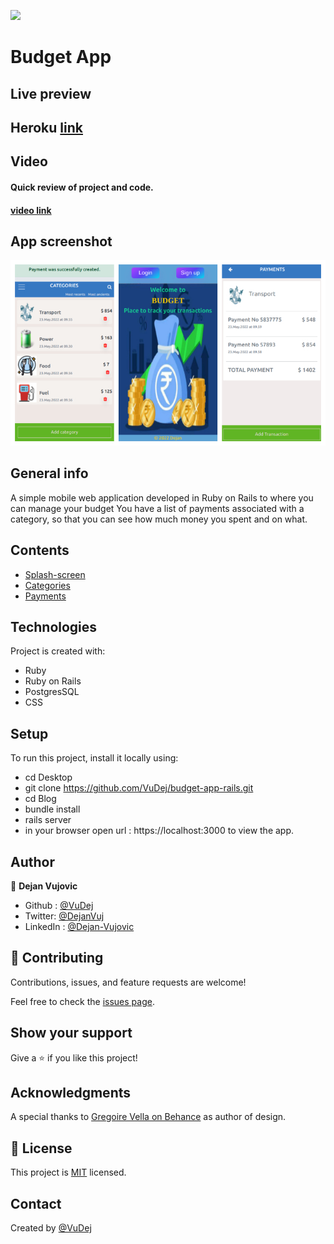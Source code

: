 ![](https://img.shields.io/badge/Microverse-blueviolet)

# Budget App
 
## Live preview
  ## Heroku [link](https://dejab-v-budget.herokuapp.com/)

##  Video

#### Quick review of project and  code.
#### [video link](https://www.loom.com/share/165ba8f007f94a689d63ba05b33de8dc)


## App screenshot
![Screenshot](app/assets/images/screenshot.jpg) 


## General info
 A simple mobile web application developed in Ruby on Rails to where you can manage your budget You have a list of payments associated with a category, so that you can see how much money you spent and on what.

 ## Contents
* [Splash-screen](#splashscreen)  
* [Categories](#categories)
* [Payments](#payments)

## Technologies
 Project is created with:
  * Ruby
  * Ruby on Rails
  * PostgresSQL
  * CSS

## Setup
To run this project, install it locally using:
- cd Desktop
- git clone https://github.com/VuDej/budget-app-rails.git
- cd Blog
- bundle install
- rails server
- in your browser open url : https://localhost:3000 to view the app.

## Author

👤 **Dejan Vujovic**

- Github : [@VuDej](https://github.com/VuDej)
- Twitter: [@DejanVuj](https://twitter.com/DejanVuj)
- LinkedIn : [@Dejan-Vujovic](https://www.linkedin.com/in/dejan-vujovic-5a0672225/)



## 🤝 Contributing

Contributions, issues, and feature requests are welcome!

Feel free to check the [issues page](https://github.com/VuDej/School-Library-Ruby/issues/1).

## Show your support

Give a ⭐️ if you like this project!

## Acknowledgments

A special thanks to [Gregoire Vella on Behance](https://www.behance.net/gregoirevella) as author of design.

## 📝 License

This project is [MIT](LICENSE) licensed.

## Contact
Created by [@VuDej](https://github.com/VuDej)
